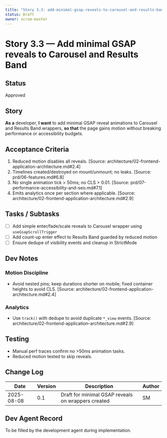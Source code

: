 ```yaml
---
title: "Story 3.3: add-minimal-gsap-reveals-to-carousel-and-results-band"
status: Draft
owner: scrum-master
---
```


# Story 3.3 — Add minimal GSAP reveals to Carousel and Results Band

## Status
Approved

## Story
**As a** developer,
**I want** to add minimal GSAP reveal animations to Carousel and Results Band wrappers,
**so that** the page gains motion without breaking performance or accessibility budgets.

## Acceptance Criteria
1. Reduced motion disables all reveals. [Source: architecture/02-frontend-application-architecture.md#2.4]
2. Timelines created/destroyed on mount/unmount; no leaks. [Source: prd/06-features.md#6.8]
3. No single animation tick > 50ms; no CLS > 0.01. [Source: prd/07-performance-accessibility-and-seo.md#7.1]
4. Emits analytics once per section where applicable. [Source: architecture/02-frontend-application-architecture.md#2.9]

## Tasks / Subtasks
- [ ] Add simple enter/fade/scale reveals to Carousel wrapper using `useGsapScrollTrigger`
- [ ] Add count-up enter effect to Results Band guarded by reduced motion
- [ ] Ensure dedupe of visibility events and cleanup in StrictMode

## Dev Notes

### Motion Discipline
- Avoid nested pins; keep durations shorter on mobile; fixed container heights to avoid CLS. [Source: architecture/02-frontend-application-architecture.md#2.4]

### Analytics
- Use `track()` with dedupe to avoid duplicate `*_view` events. [Source: architecture/02-frontend-application-architecture.md#2.9]

## Testing
- Manual perf traces confirm no >50ms animation tasks.
- Reduced motion tested to skip reveals.

## Change Log
| Date       | Version | Description                                           | Author |
|------------|---------|-------------------------------------------------------|--------|
| 2025-08-08 | 0.1     | Draft for minimal GSAP reveals on wrappers created   | SM     |

## Dev Agent Record
To be filled by the development agent during implementation.


